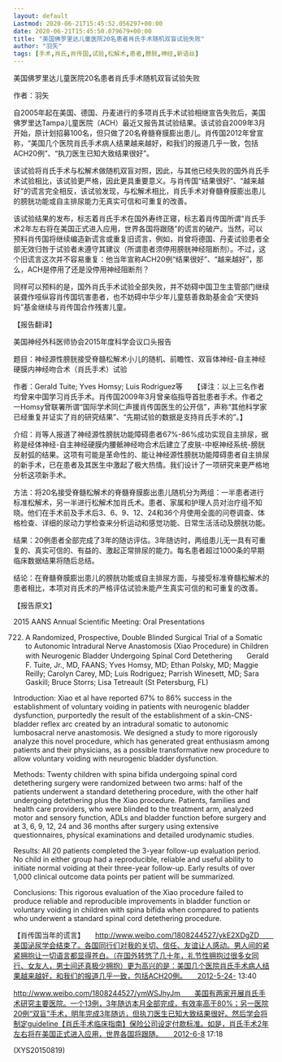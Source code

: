 ```yaml
---
layout: default
Lastmod: 2020-06-21T15:45:52.056297+00:00
date: 2020-06-21T15:45:50.079679+00:00
title: "美国佛罗里达儿童医院20名患者肖氏手术随机双盲试验失败"
author: "羽矢"
tags: [手术,肖氏,肖传国,试验,松解术,患者,膀胱,神经,新语丝]
---
```


美国佛罗里达儿童医院20名患者肖氏手术随机双盲试验失败

作者：羽矢

自2005年起在美国、德国、丹麦进行的多项肖氏手术试验相继宣告失败后，美国佛罗里达Tampa儿童医院（ACH）最近又报告其试验结果。该试验自2009年3月开始，原计划招募100名，但只做了20名脊髓脊膜膨出患儿。肖传国2012年曾宣称，“美国几个医院肖氏手术病人结果越来越好，和我们的报道几乎一致，包括ACH20例”、“执刀医生已知大致结果很好”。

该试验将肖氏手术与松解术做随机双盲对照，因此，与其他已经失败的国外肖氏手术试验相比，该试验更严格，因此更具重要意义。与肖传国“结果很好”、“越来越好”的谎言完全相反，该试验发现，与松解术相比，肖氏手术对脊髓脊膜膨出患儿的膀胱功能或自主排尿能力无真实可信和可重复的改善。

该试验结果的发布，标志着肖氏手术在国外寿终正寝，标志着肖传国所谓“肖氏手术2年左右将在美国正式进入应用，世界各国将跟随”的谎言的破产。当然，可以预料肖传国将继续编造新谎言或重复旧谎言，例如，肖曾将德国、丹麦试验患者全部无效归咎于试验者未遵守其建议（所谓患者须停用膀胱神经阻断剂）。不过，这个旧谎言这次并不容易重复：他当年宣称ACH20例“结果很好”、“越来越好”，那么，ACH是停用了还是没停用神经阻断剂？

同样可以预料的是，国外肖氏手术试验全部失败，并不妨碍中国卫生主管部门继续装聋作哑纵容肖传国坑害患者，也不妨碍中华少年儿童慈善救助基金会“天使妈妈”基金继续与肖传国合作残害儿童。

【报告翻译】

美国神经外科医师协会2015年度科学会议口头报告

题目：神经源性膀胱接受脊髓松解术小儿的随机、前瞻性、双盲体神经-自主神经硬膜内神经吻合术（肖氏手术）试验

作者：Gerald Tuite; Yves Homsy; Luis Rodriguez等　　【译注：以上三名作者均曾来中国学习肖氏手术。肖传国2009年3月曾亲临指导首批患者手术。作者之一Homsy曾联署所谓“国际学术同仁声援肖传国医生的公开信”，声称“其他科学家已经重复并证实了肖的研究结果”、“先期试验的数据是支持肖氏手术的”。】

介绍：肖等人报道了神经源性膀胱功能障碍患者67%-86%成功实现自主排尿，据称是经体神经-自主神经硬膜内腰骶神经吻合术后建立了皮肤-中枢神经系统-膀胱反射弧的结果。这项有可能是革命性的、能让神经源性膀胱功能障碍患者自主排尿的新手术，已在患者及其医生中激起了极大热情。我们设计了一项研究来更严格地分析这项新手术。

方法：将20名接受脊髓松解术的脊髓脊膜膨出患儿随机分为两组：一半患者进行标准松解术，另一半进行松解术加肖氏术。患者、家属和护理人员对治疗组不知晓。他们在手术前及手术后3、6、9、12、24和36个月使用全面的问卷调查、体格检查、详细的尿动力学检查来分析运动和感觉功能、日常生活活动及膀胱功能。

结果：20例患者全部完成了3年的随访评估。3年随访时，两组患儿无一具有可重复的、真实可信的、有益的、激起正常排尿的能力。每名患者超过1000条的早期临床数据结果将随后总结。

结论：在脊髓脊膜膨出患儿的膀胱功能或自主排尿方面，与接受标准脊髓松解术的患者相比，本项对肖氏术的严格评估试验未能产生真实可信的和可重复的改善。

【报告原文】

2015 AANS Annual Scientific Meeting: Oral Presentations

722. A Randomized, Prospective, Double Blinded Surgical Trial of a Somatic to Autonomic Intradural Nerve Anastomosis (Xiao Procedure) in Children with Neurogenic Bladder Undergoing Spinal Cord Detethering　　Gerald F. Tuite, Jr., MD, FAANS; Yves Homsy, MD; Ethan Polsky, MD; Maggie Reilly; Carolyn Carey, MD; Luis Rodriguez; Parrish Winesett, MD; Sara Gaskill; Bruce Storrs; Lisa Tetreault (St Petersburg, FL)

Introduction: Xiao et al have reported 67% to 86% success in the establishment of voluntary voiding in patients with neurogenic bladder dysfunction, purportedly the result of the establishment of a skin-CNS-bladder reflex arc created by an intradural somatic to autonomic lumbosacral nerve anastomosis. We designed a study to more rigorously analyze this novel procedure, which has generated great enthusiasm among patients and their physicians, as a possible transformative new procedure to allow voluntary voiding with neurogenic bladder dysfunction.

Methods: Twenty children with spina bifida undergoing spinal cord detethering surgery were randomized between two arms: half of the patients underwent a standard detethering procedure, with the other half undergoing detethering plus the Xiao procedure. Patients, families and health care providers, who were blinded to the treatment arm, analyzed motor and sensory function, ADLs and bladder function before surgery and at 3, 6, 9, 12, 24 and 36 months after surgery using extensive questionnaires, physical examinations and detailed urodynamic studies.

Results: All 20 patients completed the 3-year follow-up evaluation period. No child in either group had a reproducible, reliable and useful ability to initiate normal voiding at their three-year follow-up. Early results of over 1,000 clinical outcome data points per patient will be summarized.

Conclusions: This rigorous evaluation of the Xiao procedure failed to produce reliable and reproducible improvements in bladder function or voluntary voiding in children with spina bifida when compared to patients who underwent a standard spinal cord detethering procedure.

【肖传国当年的谎言】　　http://www.weibo.com/1808244527/ykE2XDgZD　　美国泌尿学会结束了。各国同行们对我的关切、信任、友谊让人感动。男人间的紧紧拥抱让一切语言都显得苍白。（在国外转悠了几十年，礼节性拥抱过很多女同行、女友人，男士间还真极少拥抱）更为高兴的是：美国几个医院肖氏手术病人结果越来越好，和我们的报道几乎一致，包括ACH20例。　　2012-5-24- 13:40

http://www.weibo.com/1808244527/ymWSJhyJm　　美国有两家开展肖氏手术研究主要医院。一个13例，3年随访本月全部完成，有效率高于80%；另一医院20例“双盲”手术，明年完成3年随访，但执刀医生已知大致结果很好。然后学会将制定guideline【肖氏手术临床指南】保险公司设定付款标准。如是，肖氏手术2年左右将在美国正式进入应用，世界各国将跟随。　　2012-6-8 17:18

(XYS20150819)

